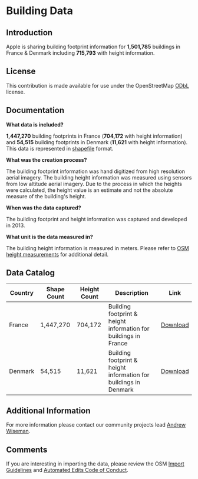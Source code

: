 # Building Data


## Introduction

Apple is sharing building footprint information for **1,501,785** buildings in France & Denmark including **715,793** with height information.  


## License

This contribution is made available for use under the OpenStreetMap [ODbL](https://opendatacommons.org/licenses/odbl/) license.


## Documentation

**What data is included?**

**1,447,270** building footprints in France (**704,172** with height information) and **54,515** building footprints in Denmark (**11,621** with height information). This data is represented in [shapefile](http://wiki.openstreetmap.org/wiki/Shapefiles) format.    

**What was the creation process?**

The building footprint information was hand digitized from high resolution aerial imagery.  The building height information was measured using sensors from low altitude aerial imagery. Due to the process in which the heights were calculated, the height value is an estimate and not the absolute measure of the building's height.  

**When was the data captured?**

The building footprint and height information was captured and developed in 2013.  

**What unit is the data measured in?**

The building height information is measured in meters. Please refer to [OSM height measurements](https://wiki.openstreetmap.org/wiki/Map_Features/Units) for additional detail.  



## Data Catalog

| Country     |Shape Count|Height Count| Description                                                     | Link  |
| ------------|-----------|------------|-----------------------------------------------------------------|-------|
| France      | 1,447,270 | 704,172    | Building footprint & height information for buildings in France | [Download](https://apple.box.com/s/g33xo32h2pmvmfkno0rujgejqvecfmr7)   |
| Denmark     | 54,515    | 11,621     | Building footprint & height information for buildings in Denmark| [Download](https://apple.box.com/s/xuaooquvo520uqn6w06pjginc2rjd67a)   |



## Additional Information
For more information please contact our community projects lead [Andrew Wiseman](https://www.openstreetmap.org/user/Marion%20Barry).


## Comments
If you are interesting in importing the data, please review the OSM [Import Guidelines](https://wiki.openstreetmap.org/wiki/Import/Guidelines) and [Automated Edits Code of Conduct](https://wiki.openstreetmap.org/wiki/Automated_Edits_code_of_conduct).

